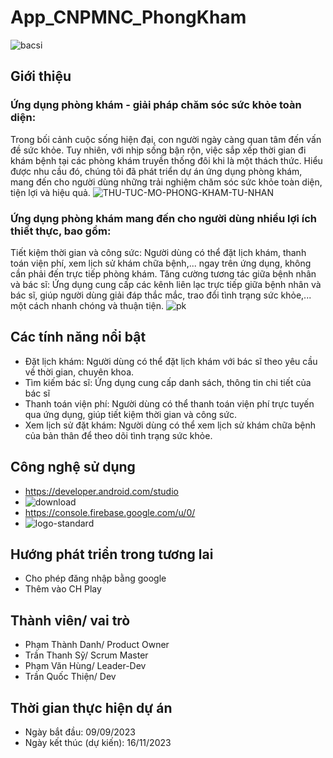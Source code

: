 # App_CNPMNC_PhongKham
![bacsi](https://github.com/VhungSIK/Nhom2_AppPhongKhamTuNhan_T5_Ca2/assets/146317191/8e5e486c-6281-4c62-b991-600c632e7d16)
## Giới thiệu
### Ứng dụng phòng khám - giải pháp chăm sóc sức khỏe toàn diện:
Trong bối cảnh cuộc sống hiện đại, con người ngày càng quan tâm đến vấn đề sức khỏe. Tuy nhiên, với nhịp sống bận rộn, việc 
sắp xếp thời gian đi khám bệnh tại các phòng khám truyền thống đôi khi là một thách thức. Hiểu được nhu cầu đó, chúng tôi 
đã phát triển dự án ứng dụng phòng khám, mang đến cho người dùng những trải nghiệm chăm sóc sức khỏe toàn diện, tiện lợi và hiệu quả.
![THU-TUC-MO-PHONG-KHAM-TU-NHAN](https://github.com/VhungSIK/Nhom2_AppPhongKhamTuNhan_T5_Ca2/assets/146317191/dbdfbc5e-c1b6-452b-9607-be6370afd7fc)
### Ứng dụng phòng khám mang đến cho người dùng nhiều lợi ích thiết thực, bao gồm:
Tiết kiệm thời gian và công sức: Người dùng có thể đặt lịch khám, thanh toán viện phí, xem lịch sử khám chữa bệnh,... 
ngay trên ứng dụng, không cần phải đến trực tiếp phòng khám.
Tăng cường tương tác giữa bệnh nhân và bác sĩ: Ứng dụng cung cấp các kênh liên lạc trực tiếp giữa bệnh nhân và bác sĩ, 
giúp người dùng giải đáp thắc mắc, trao đổi tình trạng sức khỏe,... một cách nhanh chóng và thuận tiện.
![pk](https://github.com/VhungSIK/Nhom2_AppPhongKhamTuNhan_T5_Ca2/assets/146317191/dfb70f11-ca6c-4865-8b8c-36898e305f32)
## Các tính năng nổi bật
- Đặt lịch khám: Người dùng có thể đặt lịch khám với bác sĩ theo yêu cầu về thời gian, chuyên khoa.
- Tìm kiếm bác sĩ: Ứng dụng cung cấp danh sách, thông tin chi tiết của bác sĩ
- Thanh toán viện phí: Người dùng có thể thanh toán viện phí trực tuyến qua ứng dụng, giúp tiết kiệm thời gian và công sức.
- Xem lịch sử đặt khám: Người dùng có thể xem lịch sử khám chữa bệnh của bản thân để theo dõi tình trạng sức khỏe.
## Công nghệ sử dụng
- https://developer.android.com/studio
- ![download](https://github.com/VhungSIK/Nhom2_AppPhongKhamTuNhan_T5_Ca2/assets/146317191/5a2de244-06e6-43b3-bda7-3fdf91fc0f9d)
- https://console.firebase.google.com/u/0/
- ![logo-standard](https://github.com/VhungSIK/Nhom2_AppPhongKhamTuNhan_T5_Ca2/assets/146317191/d379871c-7ae1-4a46-9b73-ef265d5ecc96)
## Hướng phát triển trong tương lai
- Cho phép đăng nhập bằng google
- Thêm vào CH Play
## Thành viên/ vai trò
- Phạm Thành Danh/ Product Owner
- Trần Thanh Sỹ/ Scrum Master
- Phạm Văn Hùng/ Leader-Dev
- Trần Quốc Thiện/ Dev
## Thời gian thực hiện dự án
- Ngày bắt đầu: 09/09/2023
- Ngày kết thúc (dự kiến): 16/11/2023
